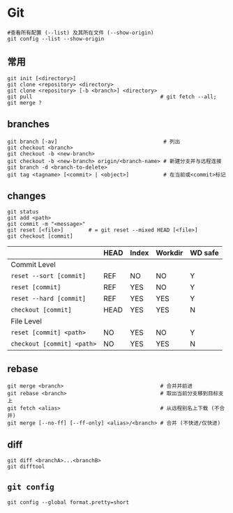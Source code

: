 # Git

```
#查看所有配置 (--list) 及其所在文件 (--show-origin)
git config --list --show-origin
```

## 常用

```
git init [<directory>]
git clone <repository> <directory>
git clone <repository> [-b <branch>] <directory>
git pull                                         # git fetch --all; git merge ?
```

## branches

```
git branch [-av]                                  # 列出
git checkout <branch>
git checkout -b <new-branch>
git checkout -b <new-branch> origin/<branch-name> # 新建分支并与远程连接
git branch -d <branch-to-delete>
git tag <tagname> [<commit> | <object>]           # 在当前或<commit>标记
```

## changes

```
git status
git add <path>
git commit -m "<message>"
git reset [<file>]        # = git reset --mixed HEAD [<file>]
git checkout [commit]
```

|                            | HEAD | Index | Workdir | WD safe |
|             ---            |  --- |  ---  |   ---   |   ---   |
|        Commit Level        |      |       |         |         |
|   `reset --sort [commit]`  |  REF |   NO  |    NO   |    Y    |
|      `reset [commit]`      |  REF |  YES  |    NO   |    Y    |
|   `reset --hard [commit]`  |  REF |  YES  |   YES   |    Y    |
|     `checkout [commit]`    | HEAD |  YES  |   YES   |    N    |
|         File Level         |      |       |         |         |
|   `reset [commit] <path>`  |  NO  |  YES  |    NO   |    Y    |
| `checkout [commit] <path>` |  NO  |  YES  |   YES   |    N    |

## rebase

```
git merge <branch>                               # 合并并前进
git rebase <branch>                              # 取出当前分支移到目标支上
git fetch <alias>                                # 从远程别名上下载 (不合并)
git merge [--no-ff] [--ff-only] <alias>/<branch> # 合并 (不快进/仅快进)
```

## diff

```
git diff <branchA>...<branchB>
git difftool
```

## `git config`

```
git config --global format.pretty=short
```